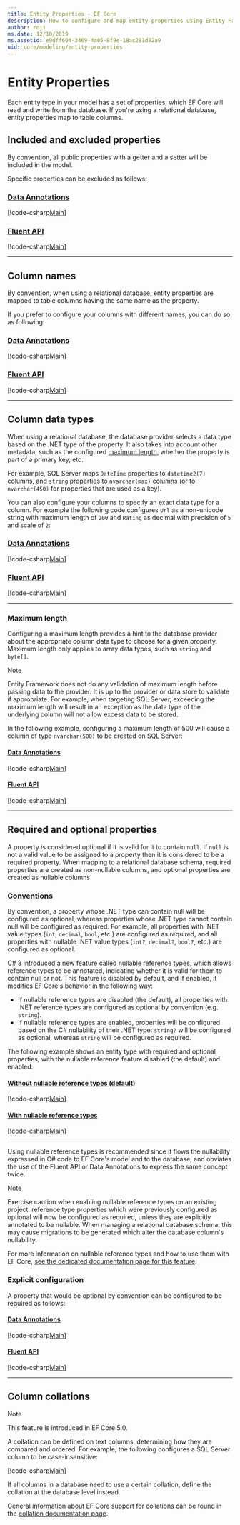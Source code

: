```yaml
---
title: Entity Properties - EF Core
description: How to configure and map entity properties using Entity Framework Core
author: roji
ms.date: 12/10/2019
ms.assetid: e9dff604-3469-4a05-8f9e-18ac281d82a9
uid: core/modeling/entity-properties
---
```

# Entity Properties

Each entity type in your model has a set of properties, which EF Core will read and write from the database. If you're using a relational database, entity properties map to table columns.

## Included and excluded properties

By convention, all public properties with a getter and a setter will be included in the model.

Specific properties can be excluded as follows:

### [Data Annotations](#tab/data-annotations)

[!code-csharp[Main](../../../samples/core/Modeling/DataAnnotations/IgnoreProperty.cs?name=IgnoreProperty&highlight=6)]

### [Fluent API](#tab/fluent-api)

[!code-csharp[Main](../../../samples/core/Modeling/FluentAPI/IgnoreProperty.cs?name=IgnoreProperty&highlight=3,4)]

***

## Column names

By convention, when using a relational database, entity properties are mapped to table columns having the same name as the property.

If you prefer to configure your columns with different names, you can do so as following:

### [Data Annotations](#tab/data-annotations)

[!code-csharp[Main](../../../samples/core/Modeling/DataAnnotations/ColumnName.cs?Name=ColumnName&highlight=3)]

### [Fluent API](#tab/fluent-api)

[!code-csharp[Main](../../../samples/core/Modeling/FluentAPI/ColumnName.cs?Name=ColumnName&highlight=3-5)]

***

## Column data types

When using a relational database, the database provider selects a data type based on the .NET type of the property. It also takes into account other metadata, such as the configured [maximum length](#maximum-length), whether the property is part of a primary key, etc.

For example, SQL Server maps `DateTime` properties to `datetime2(7)` columns, and `string` properties to `nvarchar(max)` columns (or to `nvarchar(450)` for properties that are used as a key).

You can also configure your columns to specify an exact data type for a column. For example the following code configures `Url` as a non-unicode string with maximum length of `200` and `Rating` as decimal with precision of `5` and scale of `2`:

### [Data Annotations](#tab/data-annotations)

[!code-csharp[Main](../../../samples/core/Modeling/DataAnnotations/ColumnDataType.cs?name=ColumnDataType&highlight=4,6)]

### [Fluent API](#tab/fluent-api)

[!code-csharp[Main](../../../samples/core/Modeling/FluentAPI/ColumnDataType.cs?name=ColumnDataType&highlight=5-6)]

***

### Maximum length

Configuring a maximum length provides a hint to the database provider about the appropriate column data type to choose for a given property. Maximum length only applies to array data types, such as `string` and `byte[]`.

> [!NOTE]
> Entity Framework does not do any validation of maximum length before passing data to the provider. It is up to the provider or data store to validate if appropriate. For example, when targeting SQL Server, exceeding the maximum length will result in an exception as the data type of the underlying column will not allow excess data to be stored.

In the following example, configuring a maximum length of 500 will cause a column of type `nvarchar(500)` to be created on SQL Server:

#### [Data Annotations](#tab/data-annotations)

[!code-csharp[Main](../../../samples/core/Modeling/DataAnnotations/MaxLength.cs?name=MaxLength&highlight=4)]

#### [Fluent API](#tab/fluent-api)

[!code-csharp[Main](../../../samples/core/Modeling/FluentAPI/MaxLength.cs?name=MaxLength&highlight=3-5)]

***

## Required and optional properties

A property is considered optional if it is valid for it to contain `null`. If `null` is not a valid value to be assigned to a property then it is considered to be a required property. When mapping to a relational database schema, required properties are created as non-nullable columns, and optional properties are created as nullable columns.

### Conventions

By convention, a property whose .NET type can contain null will be configured as optional, whereas properties whose .NET type cannot contain null will be configured as required. For example, all properties with .NET value types (`int`, `decimal`, `bool`, etc.) are configured as required, and all properties with nullable .NET value types (`int?`, `decimal?`, `bool?`, etc.) are configured as optional.

C# 8 introduced a new feature called [nullable reference types](/dotnet/csharp/tutorials/nullable-reference-types), which allows reference types to be annotated, indicating whether it is valid for them to contain null or not. This feature is disabled by default, and if enabled, it modifies EF Core's behavior in the following way:

* If nullable reference types are disabled (the default), all properties with .NET reference types are configured as optional by convention (e.g. `string`).
* If nullable reference types are enabled, properties will be configured based on the C# nullability of their .NET type: `string?` will be configured as optional, whereas `string` will be configured as required.

The following example shows an entity type with required and optional properties, with the nullable reference feature disabled (the default) and enabled:

#### [Without nullable reference types (default)](#tab/without-nrt)

[!code-csharp[Main](../../../samples/core/Miscellaneous/NullableReferenceTypes/CustomerWithoutNullableReferenceTypes.cs?name=Customer&highlight=4-8)]

#### [With nullable reference types](#tab/with-nrt)

[!code-csharp[Main](../../../samples/core/Miscellaneous/NullableReferenceTypes/Customer.cs?name=Customer&highlight=4-6)]

***

Using nullable reference types is recommended since it flows the nullability expressed in C# code to EF Core's model and to the database, and obviates the use of the Fluent API or Data Annotations to express the same concept twice.

> [!NOTE]
> Exercise caution when enabling nullable reference types on an existing project: reference type properties which were previously configured as optional will now be configured as required, unless they are explicitly annotated to be nullable. When managing a relational database schema, this may cause migrations to be generated which alter the database column's nullability.

For more information on nullable reference types and how to use them with EF Core, [see the dedicated documentation page for this feature](xref:core/miscellaneous/nullable-reference-types).

### Explicit configuration

A property that would be optional by convention can be configured to be required as follows:

#### [Data Annotations](#tab/data-annotations)

[!code-csharp[Main](../../../samples/core/Modeling/DataAnnotations/Required.cs?name=Required&highlight=4)]

#### [Fluent API](#tab/fluent-api)

[!code-csharp[Main](../../../samples/core/Modeling/FluentAPI/Required.cs?name=Required&highlight=3-5)]

***

## Column collations

> [!NOTE]
> This feature is introduced in EF Core 5.0.

A collation can be defined on text columns, determining how they are compared and ordered. For example, the following configures a SQL Server column to be case-insensitive:

[!code-csharp[Main](../../../samples/core/Miscellaneous/Collations/Program.cs?range=42-43)]

If all columns in a database need to use a certain collation, define the collation at the database level instead.

General information about EF Core support for collations can be found in the [collation documentation page](xref:core/miscellaneous/collations-and-case-sensitivity.md).